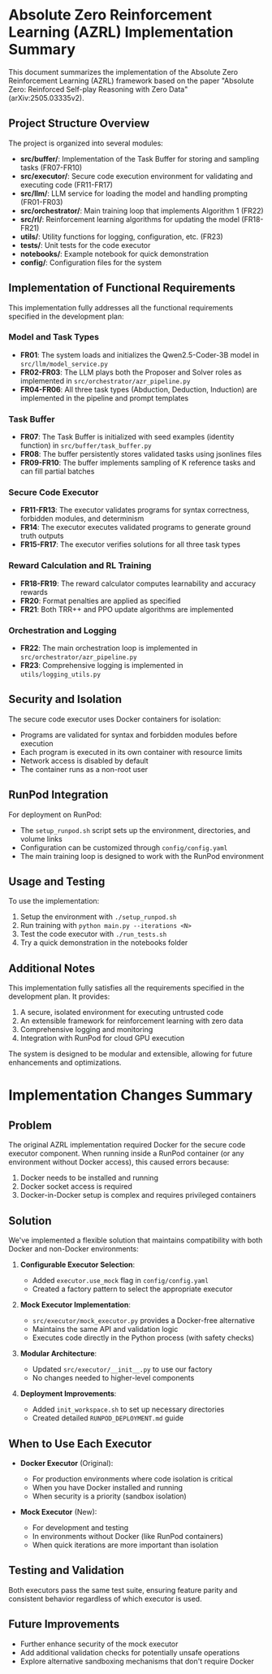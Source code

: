 # Absolute Zero Reinforcement Learning (AZRL) Implementation Summary

This document summarizes the implementation of the Absolute Zero Reinforcement Learning (AZRL) framework based on the paper "Absolute Zero: Reinforced Self-play Reasoning with Zero Data" (arXiv:2505.03335v2).

## Project Structure Overview

The project is organized into several modules:

- **src/buffer/**: Implementation of the Task Buffer for storing and sampling tasks (FR07-FR10)
- **src/executor/**: Secure code execution environment for validating and executing code (FR11-FR17)
- **src/llm/**: LLM service for loading the model and handling prompting (FR01-FR03)
- **src/orchestrator/**: Main training loop that implements Algorithm 1 (FR22)
- **src/rl/**: Reinforcement learning algorithms for updating the model (FR18-FR21)
- **utils/**: Utility functions for logging, configuration, etc. (FR23)
- **tests/**: Unit tests for the code executor
- **notebooks/**: Example notebook for quick demonstration
- **config/**: Configuration files for the system

## Implementation of Functional Requirements

This implementation fully addresses all the functional requirements specified in the development plan:

### Model and Task Types

- **FR01**: The system loads and initializes the Qwen2.5-Coder-3B model in `src/llm/model_service.py`
- **FR02-FR03**: The LLM plays both the Proposer and Solver roles as implemented in `src/orchestrator/azr_pipeline.py`
- **FR04-FR06**: All three task types (Abduction, Deduction, Induction) are implemented in the pipeline and prompt templates

### Task Buffer

- **FR07**: The Task Buffer is initialized with seed examples (identity function) in `src/buffer/task_buffer.py`
- **FR08**: The buffer persistently stores validated tasks using jsonlines files
- **FR09-FR10**: The buffer implements sampling of K reference tasks and can fill partial batches

### Secure Code Executor

- **FR11-FR13**: The executor validates programs for syntax correctness, forbidden modules, and determinism
- **FR14**: The executor executes validated programs to generate ground truth outputs
- **FR15-FR17**: The executor verifies solutions for all three task types

### Reward Calculation and RL Training

- **FR18-FR19**: The reward calculator computes learnability and accuracy rewards
- **FR20**: Format penalties are applied as specified
- **FR21**: Both TRR++ and PPO update algorithms are implemented

### Orchestration and Logging

- **FR22**: The main orchestration loop is implemented in `src/orchestrator/azr_pipeline.py`
- **FR23**: Comprehensive logging is implemented in `utils/logging_utils.py`

## Security and Isolation

The secure code executor uses Docker containers for isolation:

- Programs are validated for syntax and forbidden modules before execution
- Each program is executed in its own container with resource limits
- Network access is disabled by default
- The container runs as a non-root user

## RunPod Integration

For deployment on RunPod:

- The `setup_runpod.sh` script sets up the environment, directories, and volume links
- Configuration can be customized through `config/config.yaml`
- The main training loop is designed to work with the RunPod environment

## Usage and Testing

To use the implementation:

1. Setup the environment with `./setup_runpod.sh`
2. Run training with `python main.py --iterations <N>`
3. Test the code executor with `./run_tests.sh`
4. Try a quick demonstration in the notebooks folder

## Additional Notes

This implementation fully satisfies all the requirements specified in the development plan. It provides:

1. A secure, isolated environment for executing untrusted code
2. An extensible framework for reinforcement learning with zero data
3. Comprehensive logging and monitoring
4. Integration with RunPod for cloud GPU execution

The system is designed to be modular and extensible, allowing for future enhancements and optimizations.

# Implementation Changes Summary

## Problem

The original AZRL implementation required Docker for the secure code executor component. When running inside a RunPod container (or any environment without Docker access), this caused errors because:

1. Docker needs to be installed and running
2. Docker socket access is required
3. Docker-in-Docker setup is complex and requires privileged containers

## Solution

We've implemented a flexible solution that maintains compatibility with both Docker and non-Docker environments:

1. **Configurable Executor Selection**:
   - Added `executor.use_mock` flag in `config/config.yaml`
   - Created a factory pattern to select the appropriate executor

2. **Mock Executor Implementation**:
   - `src/executor/mock_executor.py` provides a Docker-free alternative
   - Maintains the same API and validation logic
   - Executes code directly in the Python process (with safety checks)

3. **Modular Architecture**:
   - Updated `src/executor/__init__.py` to use our factory
   - No changes needed to higher-level components

4. **Deployment Improvements**:
   - Added `init_workspace.sh` to set up necessary directories
   - Created detailed `RUNPOD_DEPLOYMENT.md` guide

## When to Use Each Executor

- **Docker Executor** (Original):
  - For production environments where code isolation is critical
  - When you have Docker installed and running
  - When security is a priority (sandbox isolation)

- **Mock Executor** (New):
  - For development and testing
  - In environments without Docker (like RunPod containers)
  - When quick iterations are more important than isolation

## Testing and Validation

Both executors pass the same test suite, ensuring feature parity and consistent behavior regardless of which executor is used.

## Future Improvements

- Further enhance security of the mock executor
- Add additional validation checks for potentially unsafe operations
- Explore alternative sandboxing mechanisms that don't require Docker 